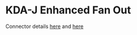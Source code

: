 # KDA-J Enhanced Fan Out

Connector details [here](https://aws.amazon.com/blogs/aws/kds-enhanced-fanout/) and [here](https://aws.amazon.com/about-aws/whats-new/2020/10/apache-flink-kinesis-consumer-supports-efo-http-2-data-retrieval/)